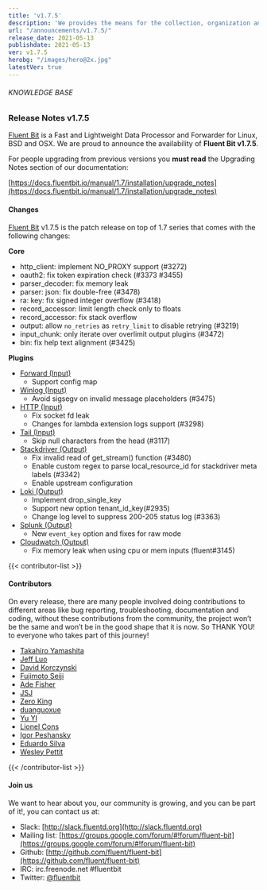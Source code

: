 ```yaml
---
title: 'v1.7.5'
description: 'We provides the means for the collection, organization and computerized retrieval of knowledge and Lightweight Data Forwarder for Linux, BSD and OSX. We are proud to announce the availability of Fluent Bit v1.7.5.'
url: "/announcements/v1.7.5/"
release_date: 2021-05-13
publishdate: 2021-05-13
ver: v1.7.5
herobg: "/images/hero@2x.jpg"
latestVer: true
---
```


###### KNOWLEDGE BASE

### Release Notes v1.7.5

[Fluent Bit](https://fluentbit.io) is a Fast and Lightweight Data Processor and Forwarder for Linux, BSD and OSX. We are proud to announce the availability of **Fluent Bit v1.7.5**.

For people upgrading from previous versions you **must read** the Upgrading Notes section of our documentation:

[https://docs.fluentbit.io/manual/1.7/installation/upgrade_notes](https://docs.fluentbit.io/manual/1.7/installation/upgrade_notes)

#### Changes

[Fluent Bit](https://fluentbit.io) v1.7.5 is the patch release on top of 1.7 series that comes with the following changes:



**Core**

* http_client: implement NO_PROXY support (#3272)
* oauth2: fix token expiration check (#3373 #3455)
* parser_decoder: fix memory leak
* parser: json: fix double-free (#3478)
* ra: key: fix signed integer overflow (#3418)
* record_accessor: limit length check only to floats
* record_accessor: fix stack overflow
* output: allow `no_retries` as `retry_limit` to disable retrying (#3219)
* input_chunk: only iterate over overlimit output plugins (#3472)
* bin: fix help text alignment (#3425)


**Plugins**

* [Forward (Input)](https://docs.fluentbit.io/manual/1.7/pipeline/inputs/forward/)
  * Support config map
* [Winlog (Input)](https://docs.fluentbit.io/manual/1.7/pipeline/inputs/winlog/)
  * Avoid sigsegv on invalid message placeholders (#3475)
* [HTTP (Input)](https://docs.fluentbit.io/manual/1.7/pipeline/inputs/http/)
  * Fix socket fd leak
  * Changes for lambda extension logs support (#3298)
* [Tail (Input)](https://docs.fluentbit.io/manual/1.7/pipeline/inputs/tail/)
  * Skip null characters from the head (#3117)
* [Stackdriver (Output)](https://docs.fluentbit.io/manual/1.7/pipeline/outputs/stackdriver/)
  * Fix invalid read of get_stream() function (#3480)
  * Enable custom regex to parse local_resource_id for stackdriver meta labels (#3342)
  * Enable upstream configuration
* [Loki (Output)](https://docs.fluentbit.io/manual/1.7/pipeline/outputs/loki/)
  * Implement drop_single_key
  * Support new option tenant_id_key(#2935)
  * Change log level to suppress 200-205 status log (#3363)
* [Splunk (Output)](https://docs.fluentbit.io/manual/1.7/pipeline/outputs/splunk/)
  * New `event_key` option and fixes for raw mode
* [Cloudwatch (Output)](https://docs.fluentbit.io/manual/1.7/pipeline/outputs/cloudwatch/)
  * Fix memory leak when using cpu or mem inputs (fluent#3145)


{{< contributor-list >}}

#### Contributors

On every release, there are many people involved doing contributions to different areas like bug reporting, troubleshooting, documentation and coding, without these contributions from the community, the project won’t be the same and won’t be in the good shape that it is now. So THANK YOU! to everyone who takes part of this journey!


* [Takahiro Yamashita](https://github.com/nokute78)
* [Jeff Luo](https://github.com/JeffLuoo)
* [David Korczynski](https://github.com/DavidKorczynski)
* [Fujimoto Seiji](https://github.com/fujimotos)
* [Ade Fisher](https://github.com/adefisher)
* [JSJ](https://github.com/jsjeannotte)
* [Zero King](https://github.com/l2dy)
* [duanguoxue](https://github.com/duanguoxue)
* [Yu YI](https://github.com/erain)
* [Lionel Cons](https://github.com/LionelCons)
* [Igor Peshansky](https://github.com/igorpeshansky)
* [Eduardo Silva](https://github.com/edsiper)
* [Wesley Pettit](https://github.com/PettitWesley)

{{< /contributor-list >}}

#### Join us

We want to hear about you, our community is growing, and you can be part of it!, you can contact us at:

* Slack: [http://slack.fluentd.org](http://slack.fluentd.org)
* Mailing list: [https://groups.google.com/forum/#!forum/fluent-bit](https://groups.google.com/forum/#!forum/fluent-bit)
* Github: [http://github.com/fluent/fluent-bit](https://github.com/fluent/fluent-bit)
* IRC: irc.freenode.net #fluentbit
* Twitter: [@fluentbit](https://twitter.com/fluentbit)